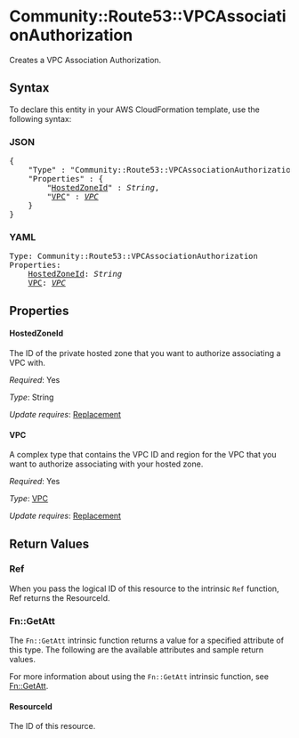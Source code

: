 # Community::Route53::VPCAssociationAuthorization

Creates a VPC Association Authorization.

## Syntax

To declare this entity in your AWS CloudFormation template, use the following syntax:

### JSON

<pre>
{
    "Type" : "Community::Route53::VPCAssociationAuthorization",
    "Properties" : {
        "<a href="#hostedzoneid" title="HostedZoneId">HostedZoneId</a>" : <i>String</i>,
        "<a href="#vpc" title="VPC">VPC</a>" : <i><a href="vpc.md">VPC</a></i>
    }
}
</pre>

### YAML

<pre>
Type: Community::Route53::VPCAssociationAuthorization
Properties:
    <a href="#hostedzoneid" title="HostedZoneId">HostedZoneId</a>: <i>String</i>
    <a href="#vpc" title="VPC">VPC</a>: <i><a href="vpc.md">VPC</a></i>
</pre>

## Properties

#### HostedZoneId

The ID of the private hosted zone that you want to authorize associating a VPC with.

_Required_: Yes

_Type_: String

_Update requires_: [Replacement](https://docs.aws.amazon.com/AWSCloudFormation/latest/UserGuide/using-cfn-updating-stacks-update-behaviors.html#update-replacement)

#### VPC

A complex type that contains the VPC ID and region for the VPC that you want to authorize associating with your hosted zone.

_Required_: Yes

_Type_: <a href="vpc.md">VPC</a>

_Update requires_: [Replacement](https://docs.aws.amazon.com/AWSCloudFormation/latest/UserGuide/using-cfn-updating-stacks-update-behaviors.html#update-replacement)

## Return Values

### Ref

When you pass the logical ID of this resource to the intrinsic `Ref` function, Ref returns the ResourceId.

### Fn::GetAtt

The `Fn::GetAtt` intrinsic function returns a value for a specified attribute of this type. The following are the available attributes and sample return values.

For more information about using the `Fn::GetAtt` intrinsic function, see [Fn::GetAtt](https://docs.aws.amazon.com/AWSCloudFormation/latest/UserGuide/intrinsic-function-reference-getatt.html).

#### ResourceId

The ID of this resource.

